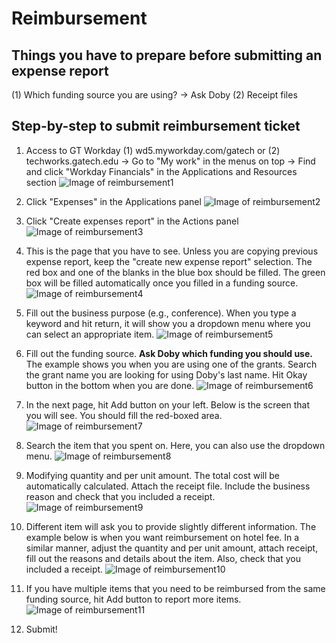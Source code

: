 # Reimbursement

## Things you have to prepare before submitting an expense report
(1)	Which funding source you are using? -> Ask Doby
(2)	Receipt files

## Step-by-step to submit reimbursement ticket
1.	Access to GT Workday
(1) wd5.myworkday.com/gatech
or
(2) techworks.gatech.edu
	-> Go to "My work" in the menus on top 
	-> Find and click "Workday Financials" in the Applications and Resources section
![Image of reimbursement1](https://github.com/RahnevLab/wiki/blob/master/images/reimbursement_001.png)

2.	Click "Expenses" in the Applications panel
![Image of reimbursement2](https://github.com/RahnevLab/wiki/blob/master/images/reimbursement_002.png)

3.	Click "Create expenses report" in the Actions panel
![Image of reimbursement3](https://github.com/RahnevLab/wiki/blob/master/images/reimbursement_003.png)

4.	This is the page that you have to see. Unless you are copying previous expense report, keep the "create new expense report" selection. The red box and one of the blanks in the blue box should be filled. The green box will be filled automatically once you filled in a funding source.
![Image of reimbursement4](https://github.com/RahnevLab/wiki/blob/master/images/reimbursement_004.png)

5.	Fill out the business purpose (e.g., conference). When you type a keyword and hit return, it will show you a dropdown menu where you can select an appropriate item.
![Image of reimbursement5](https://github.com/RahnevLab/wiki/blob/master/images/reimbursement_005.png)

6.	Fill out the funding source. **Ask Doby which funding you should use.** The example shows you when you are using one of the grants. Search the grant name you are looking for using Doby's last name. Hit Okay button in the bottom when you are done.
![Image of reimbursement6](https://github.com/RahnevLab/wiki/blob/master/images/reimbursement_006.png)

7.	In the next page, hit Add button on your left. Below is the screen that you will see. You should fill the red-boxed area.
![Image of reimbursement7](https://github.com/RahnevLab/wiki/blob/master/images/reimbursement_007.png)

8.	Search the item that you spent on. Here, you can also use the dropdown menu.
![Image of reimbursement8](https://github.com/RahnevLab/wiki/blob/master/images/reimbursement_008.png)

9.	Modifying quantity and per unit amount. The total cost will be automatically calculated. Attach the receipt file. Include the business reason and check that you included a receipt. 
![Image of reimbursement9](https://github.com/RahnevLab/wiki/blob/master/images/reimbursement_009.png)

10.	Different item will ask you to provide slightly different information. The example below is when you want reimbursement on hotel fee. In a similar manner, adjust the quantity and per unit amount, attach receipt, fill out the reasons and details about the item. Also, check that you included a receipt. 
![Image of reimbursement10](https://github.com/RahnevLab/wiki/blob/master/images/reimbursement_010.png)

11.	If you have multiple items that you need to be reimbursed from the same funding source, hit Add button to report more items.
![Image of reimbursement11](https://github.com/RahnevLab/wiki/blob/master/images/reimbursement_011.png)

12.	Submit!
